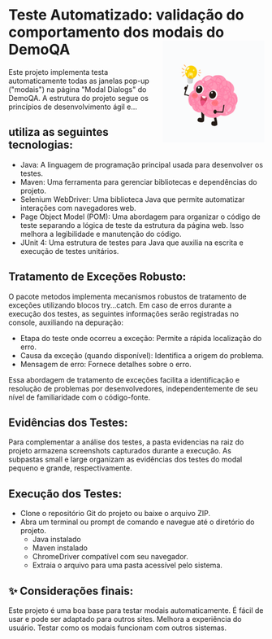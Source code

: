 # Teste Automatizado: validação do comportamento dos modais do DemoQA <img align="right" width="200" height="200" src="https://github.com/Susana-Bergamo/automacao.modal/blob/b17fbd180eb2255bf5dec131bc61aa59e55cb3a8/modal.png">

Este projeto implementa testa automaticamente todas as janelas pop-up ("modais") na página "Modal Dialogs" do DemoQA.
A estrutura do projeto segue os princípios de desenvolvimento ágil e...

## utiliza as seguintes tecnologias:
* Java: A linguagem de programação principal usada para desenvolver os testes.
* Maven: Uma ferramenta para gerenciar bibliotecas e dependências do projeto.
* Selenium WebDriver: Uma biblioteca Java que permite automatizar interações com navegadores web.
* Page Object Model (POM): Uma abordagem para organizar o código de teste separando a lógica de teste da estrutura da página web. Isso melhora a legibilidade e manutenção do código.
* JUnit 4: Uma estrutura de testes para Java que auxilia na escrita e execução de testes unitários.

## Tratamento de Exceções Robusto:
O pacote metodos implementa mecanismos robustos de tratamento de exceções utilizando blocos try...catch. Em caso de erros durante a execução dos testes, as seguintes informações serão registradas no console, auxiliando na depuração:
* Etapa do teste onde ocorreu a exceção: Permite a rápida localização do erro.
* Causa da exceção (quando disponível): Identifica a origem do problema.
* Mensagem de erro: Fornece detalhes sobre o erro.
  
Essa abordagem de tratamento de exceções facilita a identificação e resolução de problemas por desenvolvedores, independentemente de seu nível de familiaridade com o código-fonte.

## Evidências dos Testes:
Para complementar a análise dos testes, a pasta evidencias na raiz do projeto armazena screenshots capturados durante a execução. As subpastas small e large organizam as evidências dos testes do modal pequeno e grande, respectivamente.

## Execução dos Testes:
* Clone o repositório Git do projeto ou baixe o arquivo ZIP.
* Abra um terminal ou prompt de comando e navegue até o diretório do projeto.
  * Java instalado 
  * Maven instalado 
  * ChromeDriver compatível com seu navegador.
  * Extraia o arquivo para uma pasta acessível pelo sistema.

 ## ✨ Considerações finais:
Este projeto é uma boa base para testar modais automaticamente. É fácil de usar e pode ser adaptado para outros sites. Melhora a experiência do usuário. Testar como os modais funcionam com outros sistemas.
